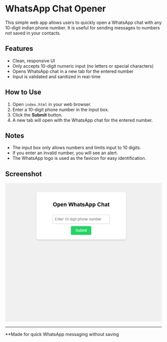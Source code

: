 # WhatsApp Chat Opener

This simple web app allows users to quickly open a WhatsApp chat with any 10-digit indian phone number.
It is useful for sending messages to numbers not saved in your contacts.

## Features

- Clean, responsive UI
- Only accepts 10-digit numeric input (no letters or special characters)
- Opens WhatsApp chat in a new tab for the entered number
- Input is validated and sanitized in real-time

## How to Use

1. Open `index.html` in your web browser.
2. Enter a 10-digit phone number in the input box.
3. Click the **Submit** button.
4. A new tab will open with the WhatsApp chat for the entered number.

## Notes

- The input box only allows numbers and limits input to 10 digits.
- If you enter an invalid number, you will see an alert.
- The WhatsApp logo is used as the favicon for easy identification.

## Screenshot

![Screenshot](./screenshot.png)

---


**Made for quick WhatsApp messaging without saving
